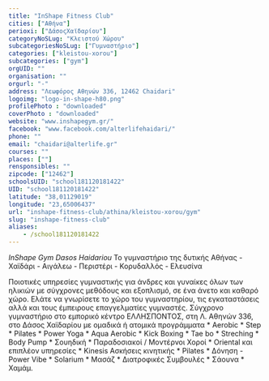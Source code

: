 ```yaml
---
title: "InShape Fitness Club"
cities: ["Αθήνα"]
perioxi: ["ΔάσοςΧαϊδαρίου"]
categoryNoSLug: "Κλειστού Χώρου"
subcategoriesNoSLug: ["Γυμναστήριο"]
categories: ["kleistou-xorou"]
subcategories: ["gym"]
orgUID: ""
organisation: ""
orgurl: "-"
address: "Λεωφόρος Αθηνών 336, 12462 Chaidari"
logoimg: "logo-in-shape-h80.png"
profilePhoto : "downloaded"
coverPhoto : "downloaded"
website: "www.inshapegym.gr/"
facebook: "www.facebook.com/alterlifehaidari/"
phone: ""
email: "chaidari@alterlife.gr"
courses: ""
places: [""]
rensponsibles: ""
zipcode: ["12462"]
schoolsUID: "school181120181422"
UID: "school181120181422"
latitude: "38,01129019"
longitude: "23,65006437"
url: "inshape-fitness-club/athina/kleistou-xorou/gym"
slug: "inshape-fitness-club"
aliases:
    - /school181120181422
---
```



*InShape Gym Dasos Haidariou* Το γυμναστήριο της δυτικής Αθήνας - Χαϊδάρι - Αιγάλεω - Περιστέρι - Κορυδαλλός - Ελευσίνα

Ποιοτικές υπηρεσίες γυμναστικής για άνδρες και γυναίκες όλων των ηλικιών με σύγχρονες μεθόδους και εξοπλισμό, σε ένα άνετο και καθαρό χώρο. Ελάτε να γνωρίσετε το χώρο του γυμναστηρίου, τις εγκαταστάσεις αλλά και τους έμπειρους επαγγελματίες γυμναστές. Σύγχρονο γυμναστήριο στο εμπορικό κέντρο ΕΛΛΗΣΠΟΝΤΟΣ, στη Λ. Αθηνών 336, στο Δάσος Χαϊδαρίου με ομαδικά ή ατομικά προγράμματα * Aerobic * Step * Pilates * Power Yoga * Aqua Aerobic * Kick Boxing * Tae bo * Streching * Body Pump * Σουηδική * Παραδοσιακοί / Μοντέρνοι Χοροί * Oriental και επιπλέον υπηρεσίες * Kinesis Ασκήσεις κινητικής * Pilates * Δόνηση - Power Vibe * Solarium * Μασάζ * Διατροφικές Συμβουλές * Σάουνα * Χαμάμ.